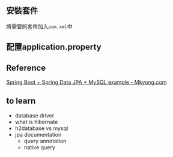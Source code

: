 ## 安裝套件

將需要的套件加入`pom.xml`中

## 配置application.property




## Reference

[Spring Boot + Spring Data JPA + MySQL example - Mkyong.com](https://mkyong.com/spring-boot/spring-boot-spring-data-jpa-mysql-example/)


## to learn

+ database driver
+ what is hibernate
+ h2database vs mysql
+ jpa documentation
	+ query annotation
	+ native query

